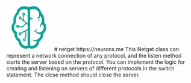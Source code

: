 <img src="./_._.svg" alt="SVG Image" width="123" height="123" style="width123px; height:123px;">
# netget
https://neurons.me
This Netget class can represent a network connection of any protocol, and the listen method starts the server based on the protocol. You can implement the logic for creating and listening on servers of different protocols in the switch statement. The close method should close the server.
